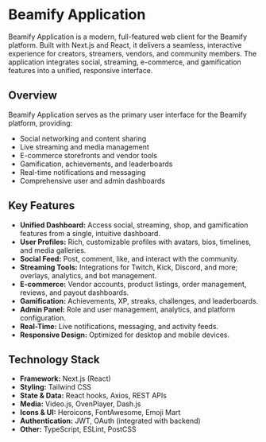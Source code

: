 # Beamify Application

Beamify Application is a modern, full-featured web client for the Beamify platform. Built 
with Next.js and React, it delivers a seamless, interactive experience for creators, 
streamers, vendors, and community members. The application integrates social, 
streaming, e-commerce, and gamification features into a unified, responsive interface.

## Overview

Beamify Application serves as the primary user interface for the Beamify platform, providing:

- Social networking and content sharing
- Live streaming and media management
- E-commerce storefronts and vendor tools
- Gamification, achievements, and leaderboards
- Real-time notifications and messaging
- Comprehensive user and admin dashboards

## Key Features

- **Unified Dashboard:** Access social, streaming, shop, and gamification features from a single, intuitive dashboard.
- **User Profiles:** Rich, customizable profiles with avatars, bios, timelines, and media galleries.
- **Social Feed:** Post, comment, like, and interact with the community.
- **Streaming Tools:** Integrations for Twitch, Kick, Discord, and more; overlays, analytics, and bot management.
- **E-commerce:** Vendor accounts, product listings, order management, reviews, and payout dashboards.
- **Gamification:** Achievements, XP, streaks, challenges, and leaderboards.
- **Admin Panel:** Role and user management, analytics, and platform configuration.
- **Real-Time:** Live notifications, messaging, and activity feeds.
- **Responsive Design:** Optimized for desktop and mobile devices.

## Technology Stack

- **Framework:** Next.js (React)
- **Styling:** Tailwind CSS
- **State & Data:** React hooks, Axios, REST APIs
- **Media:** Video.js, OvenPlayer, Dash.js
- **Icons & UI:** Heroicons, FontAwesome, Emoji Mart
- **Authentication:** JWT, OAuth (integrated with backend)
- **Other:** TypeScript, ESLint, PostCSS
